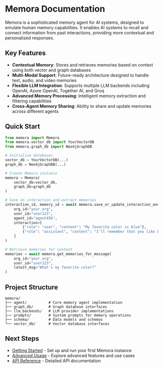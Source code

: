 # Memora Documentation

Memora is a sophisticated memory agent for AI systems, designed to emulate human memory capabilities. It enables AI systems to recall and connect information from past interactions, providing more contextual and personalized responses.

## Key Features

- **Contextual Memory**: Stores and retrieves memories based on context using both vector and graph databases
- **Multi-Modal Support**: Future-ready architecture designed to handle text, audio, and video memories
- **Flexible LLM Integration**: Supports multiple LLM backends including OpenAI, Azure OpenAI, Together AI, and Groq
- **Advanced Memory Processing**: Intelligent memory extraction and filtering capabilities
- **Cross-Agent Memory Sharing**: Ability to share and update memories across different agents

## Quick Start

```python
from memora import Memora
from memora.vector_db import YourVectorDB
from memora.graph_db import Neo4jGraphDB

# Initialize databases
vector_db = YourVectorDB(...)
graph_db = Neo4jGraphDB(...)

# Create Memora instance
memora = Memora(
    vector_db=vector_db,
    graph_db=graph_db
)

# Save an interaction and extract memories
interaction_id, memory_id = await memora.save_or_update_interaction_and_memories(
    org_id="your_org",
    user_id="user123",
    agent_id="agent456",
    interaction=[
        {"role": "user", "content": "My favorite color is blue"},
        {"role": "assistant", "content": "I'll remember that you like blue!"}
    ]
)

# Retrieve memories for context
memories = await memora.get_memories_for_message(
    org_id="your_org",
    user_id="user123",
    latest_msg="What's my favorite color?"
)
```

## Project Structure

```
memora/
├── agent/          # Core memory agent implementation
├── graph_db/       # Graph database interfaces
├── llm_backends/   # LLM provider implementations
├── prompts/        # System prompts for memory operations
├── schema/         # Data models and schemas
└── vector_db/      # Vector database interfaces
```

## Next Steps

- [Getting Started](getting_started.md) - Set up and run your first Memora instance
- [Advanced Usage](advanced_usage.md) - Explore advanced features and use cases
- [API Reference](api/index.md) - Detailed API documentation
